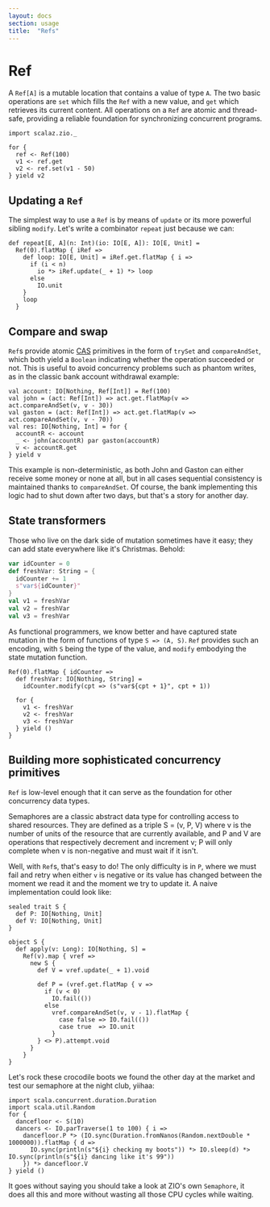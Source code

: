 ```yaml
---
layout: docs
section: usage
title:  "Refs"
---
```


# Ref

A `Ref[A]` is a mutable location that contains a value of type `A`. The two basic operations are `set` which fills the `Ref` with a new value, and `get` which retrieves its current content. All operations on a `Ref` are atomic and thread-safe, providing a reliable foundation for synchronizing concurrent programs.

```tut:silent
import scalaz.zio._

for {
  ref <- Ref(100)
  v1 <- ref.get
  v2 <- ref.set(v1 - 50)
} yield v2
```

## Updating a `Ref`

The simplest way to use a `Ref` is by means of `update` or its more powerful sibling `modify`. Let's write a combinator `repeat` just because we can:

```tut:silent
def repeat[E, A](n: Int)(io: IO[E, A]): IO[E, Unit] =
  Ref(0).flatMap { iRef =>
    def loop: IO[E, Unit] = iRef.get.flatMap { i =>
      if (i < n)
        io *> iRef.update(_ + 1) *> loop
      else
        IO.unit
    }
    loop
  }
```

## Compare and swap

`Ref`s provide atomic [CAS](https://en.wikipedia.org/wiki/Compare-and-swap) primitives in the form of `trySet` and `compareAndSet`, which both yield a `Boolean` indicating whether the operation succeeded or not. This is useful to avoid concurrency problems such as phantom writes, as in the classic bank account withdrawal example:

```tut:silent
val account: IO[Nothing, Ref[Int]] = Ref(100)
val john = (act: Ref[Int]) => act.get.flatMap(v => act.compareAndSet(v, v - 30))
val gaston = (act: Ref[Int]) => act.get.flatMap(v => act.compareAndSet(v, v - 70))
val res: IO[Nothing, Int] = for {
  accountR <- account
  _ <- john(accountR) par gaston(accountR)
  v <- accountR.get
} yield v
```

This example is non-deterministic, as both John and Gaston can either receive some money or none at all, but in all cases sequential consistency is maintained thanks to `compareAndSet`. Of course, the bank implementing this logic had to shut down after two days, but that's a story for another day.

## State transformers

Those who live on the dark side of mutation sometimes have it easy; they can add state everywhere like it's Christmas. Behold:

```scala
var idCounter = 0
def freshVar: String = {
  idCounter += 1
  s"var${idCounter}"
}
val v1 = freshVar
val v2 = freshVar
val v3 = freshVar
```

As functional programmers, we know better and have captured state mutation in the form of functions of type `S => (A, S)`. `Ref` provides such an encoding, with `S` being the type of the value, and `modify` embodying the state mutation function.

```tut:silent
Ref(0).flatMap { idCounter =>
  def freshVar: IO[Nothing, String] = 
    idCounter.modify(cpt => (s"var${cpt + 1}", cpt + 1))

  for {
    v1 <- freshVar
    v2 <- freshVar
    v3 <- freshVar
  } yield ()
}
```

## Building more sophisticated concurrency primitives

`Ref` is low-level enough that it can serve as the foundation for other concurrency data types.

Semaphores are a classic abstract data type for controlling access to shared resources. They are defined as a triple S = (v, P, V) where v is the number of units of the resource that are currently available, and P and V are operations that respectively decrement and increment v; P will only complete when v is non-negative and must wait if it isn't.

Well, with `Ref`s, that's easy to do! The only difficulty is in `P`, where we must fail and retry when either `v` is negative or its value has changed between the moment we read it and the moment we try to update it. A naive implementation could look like:

```tut:silent
sealed trait S {
  def P: IO[Nothing, Unit]
  def V: IO[Nothing, Unit]
}

object S {
  def apply(v: Long): IO[Nothing, S] =
    Ref(v).map { vref =>
      new S {
        def V = vref.update(_ + 1).void

        def P = (vref.get.flatMap { v =>
          if (v < 0)
            IO.fail(())
          else
            vref.compareAndSet(v, v - 1).flatMap {
              case false => IO.fail(())
              case true  => IO.unit
            }
        } <> P).attempt.void
      }
    }
}
```

Let's rock these crocodile boots we found the other day at the market and test our semaphore at the night club, yiihaa:

```
import scala.concurrent.duration.Duration
import scala.util.Random
for {
  dancefloor <- S(10)
  dancers <- IO.parTraverse(1 to 100) { i => 
    dancefloor.P *> (IO.sync(Duration.fromNanos(Random.nextDouble * 1000000)).flatMap { d =>
      IO.sync(println(s"${i} checking my boots")) *> IO.sleep(d) *> IO.sync(println(s"${i} dancing like it's 99"))
    }) *> dancefloor.V
} yield ()
```

It goes without saying you should take a look at ZIO's own `Semaphore`, it does all this and more without wasting all those CPU cycles while waiting.